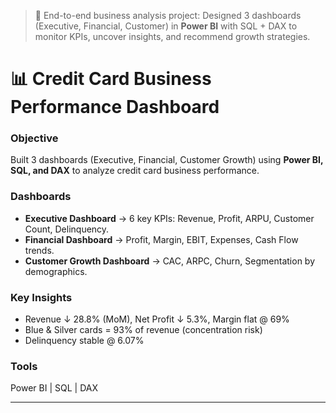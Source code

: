 > 📌 End-to-end business analysis project: Designed 3 dashboards (Executive, Financial, Customer) in **Power BI** with SQL + DAX to monitor KPIs, uncover insights, and recommend growth strategies.

# 📊 Credit Card Business Performance Dashboard  

### Objective  
Built 3 dashboards (Executive, Financial, Customer Growth) using **Power BI, SQL, and DAX** to analyze credit card business performance.  

### Dashboards  
- **Executive Dashboard** → 6 key KPIs: Revenue, Profit, ARPU, Customer Count, Delinquency.  
- **Financial Dashboard** → Profit, Margin, EBIT, Expenses, Cash Flow trends.  
- **Customer Growth Dashboard** → CAC, ARPC, Churn, Segmentation by demographics.  

### Key Insights  
- Revenue ↓ 28.8% (MoM), Net Profit ↓ 5.3%, Margin flat @ 69%  
- Blue & Silver cards = 93% of revenue (concentration risk)  
- Delinquency stable @ 6.07%  

### Tools  
Power BI | SQL | DAX  

---
